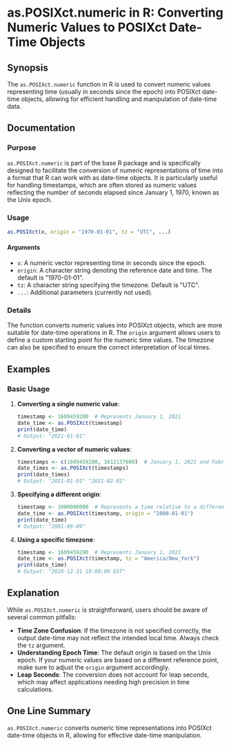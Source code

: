 <!--
Meta Description: # as.POSIXct.numeric in R: Converting Numeric Values to POSIXct Date-Time Objects ## Synopsis The `as.POSIXct.numeric` function in R is used to conver...
Meta Keywords: time, numeric, posixct, date, origin
-->

# as.POSIXct.numeric in R: Converting Numeric Values to POSIXct Date-Time Objects

## Synopsis
The `as.POSIXct.numeric` function in R is used to convert numeric values representing time (usually in seconds since the epoch) into POSIXct date-time objects, allowing for efficient handling and manipulation of date-time data.

## Documentation
### Purpose
`as.POSIXct.numeric` is part of the base R package and is specifically designed to facilitate the conversion of numeric representations of time into a format that R can work with as date-time objects. It is particularly useful for handling timestamps, which are often stored as numeric values reflecting the number of seconds elapsed since January 1, 1970, known as the Unix epoch.

### Usage
```R
as.POSIXct(x, origin = "1970-01-01", tz = "UTC", ...)
```
#### Arguments
- `x`: A numeric vector representing time in seconds since the epoch.
- `origin`: A character string denoting the reference date and time. The default is "1970-01-01".
- `tz`: A character string specifying the timezone. Default is "UTC".
- `...`: Additional parameters (currently not used).

### Details
The function converts numeric values into POSIXct objects, which are more suitable for date-time operations in R. The `origin` argument allows users to define a custom starting point for the numeric time values. The timezone can also be specified to ensure the correct interpretation of local times.

## Examples
### Basic Usage
1. **Converting a single numeric value**:
   ```R
   timestamp <- 1609459200  # Represents January 1, 2021
   date_time <- as.POSIXct(timestamp)
   print(date_time)
   # Output: "2021-01-01"
   ```

2. **Converting a vector of numeric values**:
   ```R
   timestamps <- c(1609459200, 1612137600)  # January 1, 2021 and February 1, 2021
   date_times <- as.POSIXct(timestamps)
   print(date_times)
   # Output: "2021-01-01" "2021-02-01"
   ```

3. **Specifying a different origin**:
   ```R
   timestamp <- 1000000000  # Represents a time relative to a different origin
   date_time <- as.POSIXct(timestamp, origin = "2000-01-01")
   print(date_time)
   # Output: "2001-09-09"
   ```

4. **Using a specific timezone**:
   ```R
   timestamp <- 1609459200  # Represents January 1, 2021
   date_time <- as.POSIXct(timestamp, tz = "America/New_York")
   print(date_time)
   # Output: "2020-12-31 19:00:00 EST"
   ```

## Explanation
While `as.POSIXct.numeric` is straightforward, users should be aware of several common pitfalls:
- **Time Zone Confusion**: If the timezone is not specified correctly, the output date-time may not reflect the intended local time. Always check the `tz` argument.
- **Understanding Epoch Time**: The default origin is based on the Unix epoch. If your numeric values are based on a different reference point, make sure to adjust the `origin` argument accordingly.
- **Leap Seconds**: The conversion does not account for leap seconds, which may affect applications needing high precision in time calculations.

## One Line Summary
`as.POSIXct.numeric` converts numeric time representations into POSIXct date-time objects in R, allowing for effective date-time manipulation.